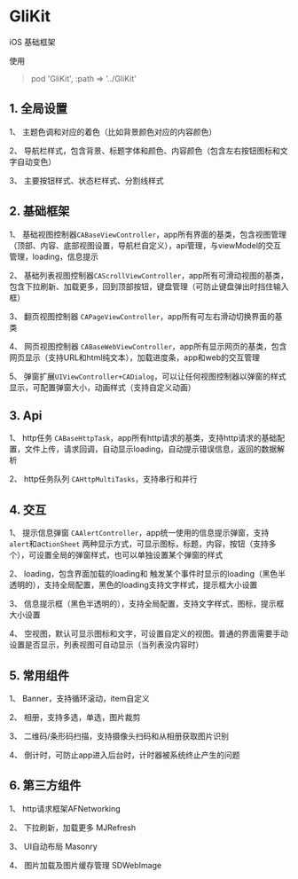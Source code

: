 # GliKit

iOS 基础框架

使用

> pod 'GliKit', :path => '../GliKit'  

## 1. 全局设置 

1、	主题色调和对应的着色（比如背景颜色对应的内容颜色）

2、	导航栏样式，包含背景、标题字体和颜色、内容颜色（包含左右按钮图标和文字自动变色）

3、	主要按钮样式、状态栏样式、分割线样式

## 2. 基础框架
1、	基础视图控制器`CABaseViewController`，app所有界面的基类，包含视图管理（顶部、内容、底部视图设置，导航栏自定义），api管理，与viewModel的交互管理，loading，信息提示

2、	基础列表视图控制器`CAScrollViewController`，app所有可滑动视图的基类，包含下拉刷新、加载更多，回到顶部按钮，键盘管理（可防止键盘弹出时挡住输入框）

3、	翻页视图控制器 `CAPageViewController`，app所有可左右滑动切换界面的基类

4、	网页视图控制器 `CABaseWebViewController`，app所有显示网页的基类，包含网页显示（支持URL和html纯文本），加载进度条，app和web的交互管理

5、	弹窗扩展`UIViewController+CADialog`，可以让任何视图控制器以弹窗的样式显示，可配置弹窗大小，动画样式（支持自定义动画）

## 3. Api
1、	http任务 `CABaseHttpTask`，app所有http请求的基类，支持http请求的基础配置，文件上传，请求回调，自动显示loading，自动提示错误信息，返回的数据解析

2、	http任务队列 `CAHttpMultiTasks`，支持串行和并行

## 4. 交互
1、	提示信息弹窗 `CAAlertController`，app统一使用的信息提示弹窗，支持`alert`和act`ionSheet` 两种显示方式，可显示图标，标题，内容，按钮（支持多个），可设置全局的弹窗样式，也可以单独设置某个弹窗的样式

2、	loading，包含界面加载的loading和 触发某个事件时显示的loading（黑色半透明的），支持全局配置，黑色的loading支持文字样式，提示框大小设置

3、	信息提示框（黑色半透明的），支持全局配置，支持文字样式，图标，提示框大小设置

4、	空视图，默认可显示图标和文字，可设置自定义的视图。普通的界面需要手动设置是否显示，列表视图可自动显示（当列表没内容时）

## 5. 常用组件
1、	Banner，支持循环滚动，item自定义

2、	相册，支持多选，单选，图片裁剪

3、	二维码/条形码扫描，支持摄像头扫码和从相册获取图片识别

4、	倒计时，可防止app进入后台时，计时器被系统终止产生的问题

## 6. 第三方组件
1、	http请求框架AFNetworking

2、	下拉刷新，加载更多 MJRefresh

3、	UI自动布局 Masonry

4、	图片加载及图片缓存管理 SDWebImage
